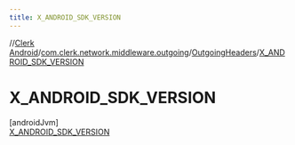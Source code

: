 ```yaml
---
title: X_ANDROID_SDK_VERSION
---
```

//[Clerk Android](../../../../index.html)/[com.clerk.network.middleware.outgoing](../../index.html)/[OutgoingHeaders](../index.html)/[X_ANDROID_SDK_VERSION](index.html)



# X_ANDROID_SDK_VERSION



[androidJvm]\
[X_ANDROID_SDK_VERSION](index.html)


